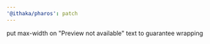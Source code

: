 ```yaml
---
'@ithaka/pharos': patch
---
```


put max-width on "Preview not available" text to guarantee wrapping
